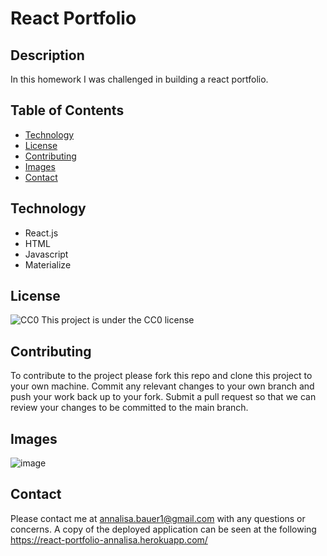 # React Portfolio

## Description
In this homework I was challenged in building a react portfolio.

## Table of Contents

* [Technology](#technology)
* [License](#license)
* [Contributing](#contributing)
* [Images](#images)
* [Contact](#contact)

## Technology
- React.js
- HTML
- Javascript
- Materialize 

## License
![CC0](https://img.shields.io/badge/badge-CC0-blue)
    This project is under the CC0 license
    
## Contributing
To contribute to the project please fork this repo and clone this project to your own machine. Commit any relevant changes to your own branch and push your work back up to your fork. Submit a pull request so that we can review your changes to be committed to the main branch.


## Images


![image](https://user-images.githubusercontent.com/87721575/139359043-202d9360-38ac-4164-8dfd-7d5daf20589b.png)

## Contact
Please contact me at annalisa.bauer1@gmail.com with any questions or concerns. A copy of the deployed application can be seen at the following https://react-portfolio-annalisa.herokuapp.com/


